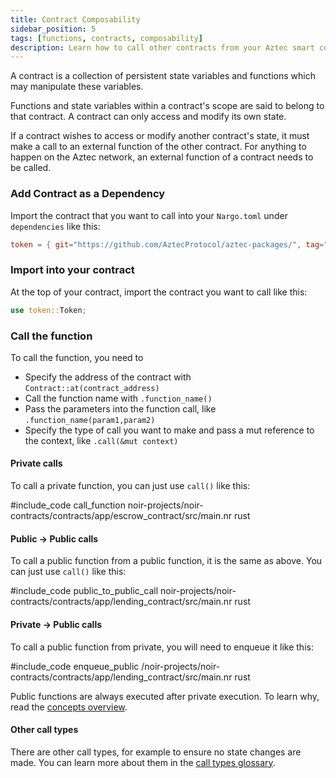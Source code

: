 ```yaml
---
title: Contract Composability
sidebar_position: 5
tags: [functions, contracts, composability]
description: Learn how to call other contracts from your Aztec smart contracts.
---
```


A contract is a collection of persistent state variables and functions which may manipulate these variables.

Functions and state variables within a contract's scope are said to belong to that contract. A contract can only access and modify its own state.

If a contract wishes to access or modify another contract's state, it must make a call to an external function of the other contract. For anything to happen on the Aztec network, an external function of a contract needs to be called.

### Add Contract as a Dependency

Import the contract that you want to call into your `Nargo.toml` under `dependencies` like this:

```toml
token = { git="https://github.com/AztecProtocol/aztec-packages/", tag="#include_aztec_version", directory="noir-projects/noir-contracts/contracts/app/token_contract" }
```

### Import into your contract

At the top of your contract, import the contract you want to call like this:

```rust
use token::Token;
```

### Call the function

To call the function, you need to

- Specify the address of the contract with `Contract::at(contract_address)`
- Call the function name with `.function_name()`
- Pass the parameters into the function call, like `.function_name(param1,param2)`
- Specify the type of call you want to make and pass a mut reference to the context, like `.call(&mut context)`

#### Private calls

To call a private function, you can just use `call()` like this:

#include_code call_function noir-projects/noir-contracts/contracts/app/escrow_contract/src/main.nr rust

#### Public -> Public calls

To call a public function from a public function, it is the same as above. You can just use `call()` like this:

#include_code public_to_public_call noir-projects/noir-contracts/contracts/app/lending_contract/src/main.nr rust

#### Private -> Public calls

To call a public function from private, you will need to enqueue it like this:

#include_code enqueue_public /noir-projects/noir-contracts/contracts/app/lending_contract/src/main.nr rust

Public functions are always executed after private execution. To learn why, read the [concepts overview](../../../aztec/index.md).

#### Other call types

There are other call types, for example to ensure no state changes are made. You can learn more about them in the [call types glossary](../../../aztec/concepts/call_types.md).

